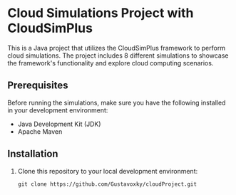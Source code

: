 # Cloud Simulations Project with CloudSimPlus

This is a Java project that utilizes the CloudSimPlus framework to perform cloud simulations. The project includes 8 different simulations to showcase the framework's functionality and explore cloud computing scenarios.

## Prerequisites

Before running the simulations, make sure you have the following installed in your development environment:

- Java Development Kit (JDK)
- Apache Maven

## Installation

1. Clone this repository to your local development environment:

   ```shell
   git clone https://github.com/Gustavoxky/cloudProject.git
